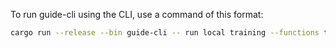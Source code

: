 To run guide-cli using the CLI, use a command of this format:

```sh
cargo run --release --bin guide-cli -- run local training --functions training --backends wgpu --configs train_configs/config.json --key <API_KEY> --project <PROJECT_ID> --parallel
```